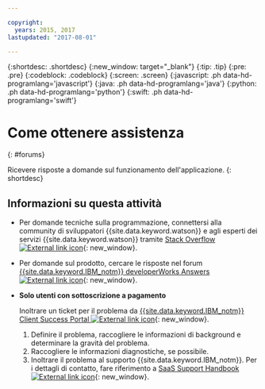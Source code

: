 ```yaml
---

copyright:
  years: 2015, 2017
lastupdated: "2017-08-01"

---
```


{:shortdesc: .shortdesc}
{:new_window: target="_blank"}
{:tip: .tip}
{:pre: .pre}
{:codeblock: .codeblock}
{:screen: .screen}
{:javascript: .ph data-hd-programlang='javascript'}
{:java: .ph data-hd-programlang='java'}
{:python: .ph data-hd-programlang='python'}
{:swift: .ph data-hd-programlang='swift'}

# Come ottenere assistenza
{: #forums}

Ricevere risposte a domande sul funzionamento dell'applicazione.
{: shortdesc}

## Informazioni su questa attività

- Per domande tecniche sulla programmazione, connettersi alla
community di sviluppatori {{site.data.keyword.watson}} e
agli esperti dei servizi {{site.data.keyword.watson}} tramite
[Stack Overflow ![External link icon](../../icons/launch-glyph.svg "External link icon")](http://stackoverflow.com/questions/tagged/watson-virtual-agent){: new_window}.
- Per domande sul prodotto, cercare le risposte nel forum
[{{site.data.keyword.IBM_notm}}
developerWorks Answers ![External link icon](../../icons/launch-glyph.svg "External link icon")](https://developer.ibm.com/answers/topics/watson-virtual-agent/){: new_window}.
- **Solo utenti con sottoscrizione a pagamento**

    Inoltrare un ticket per il problema da
[{{site.data.keyword.IBM_notm}}
Client Success Portal ![External link icon](../../icons/launch-glyph.svg "External link icon")](https://support.ibmcloud.com/link/portal/5377/5383/SSO/69){: new_window}.
    1. Definire il problema, raccogliere le informazioni di background e determinare la
gravità del problema.
    1. Raccogliere le informazioni diagnostiche, se possibile.
    1. Inoltrare il problema al supporto {{site.data.keyword.IBM_notm}}. Per i
dettagli di contatto, fare riferimento a
[SaaS Support Handbook ![External link icon](../../icons/launch-glyph.svg "External link icon")](https://www-01.ibm.com/software/support/acceleratedvalue/SaaS_Handbook_V18.pdf){: new_window}.


